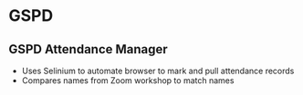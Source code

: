 # GSPD
## GSPD Attendance Manager 
- Uses Selinium to automate browser to mark and pull attendance records 
- Compares names from Zoom workshop to match names
